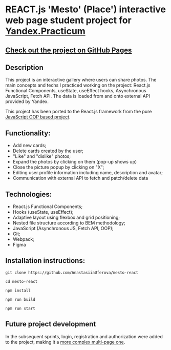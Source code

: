 # REACT.js 'Mesto' (Place') interactive web page student project for [Yandex.Practicum](https://practicum.com)

## [Check out the project on GitHub Pages](https://anastasiiauferova.github.io/mesto-react/)

## Description

This project is an interactive gallery where users can share photos. The main concepts and techs I practiced working on the project: React.js Functional Components, useState, useEffect hooks, Asynchronous JavaScript, Fetch API. The data is loaded from and onto external API provided by Yandex.

This project has been ported to the React.js framework from the pure [JavaScript OOP based project](https://github.com/AnastasiiaUferova/mesto).

## Functionality:

* Add new cards;
* Delete cards created by the user;
* "Like" and "dislike" photos;
* Expand the photos by clicking on them (pop-up shows up)
* Close the picture popup by clicking on "X";
* Editing user profile information including name, description and avatar;
* Communication with external API to fetch and patch/delete data

## Technologies:

* React.js Functional Components;
* Hooks (useState, useEffect);
* Adaptive layout using flexbox and grid positioning;
* Nested file structure according to BEM methodology;
* JavaScript (Asynchronous JS, Fetch API, OOP);
* Git;
* Webpack;
* Figma

## Installation instructions:

```
git clone https://github.com/AnastasiiaUferova/mesto-react

cd mesto-react

npm install 

npm run build

npm run start
```
## Future project development

In the subsequent sprints, login, registration and authorization were added to the project, making it a [more complex multi-page one](https://github.com/AnastasiiaUferova/react-mesto-auth).
